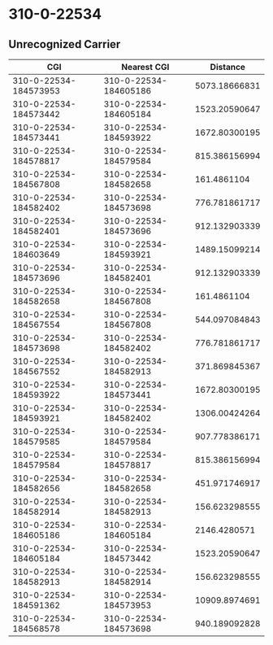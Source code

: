 # 310-0-22534
## Unrecognized Carrier


| CGI | Nearest CGI | Distance |
|-----|-------------|----------|
| 310-0-22534-184573953 | 310-0-22534-184605186 | 5073.18666831 |
| 310-0-22534-184573442 | 310-0-22534-184605184 | 1523.20590647 |
| 310-0-22534-184573441 | 310-0-22534-184593922 | 1672.80300195 |
| 310-0-22534-184578817 | 310-0-22534-184579584 | 815.386156994 |
| 310-0-22534-184567808 | 310-0-22534-184582658 | 161.4861104 |
| 310-0-22534-184582402 | 310-0-22534-184573698 | 776.781861717 |
| 310-0-22534-184582401 | 310-0-22534-184573696 | 912.132903339 |
| 310-0-22534-184603649 | 310-0-22534-184593921 | 1489.15099214 |
| 310-0-22534-184573696 | 310-0-22534-184582401 | 912.132903339 |
| 310-0-22534-184582658 | 310-0-22534-184567808 | 161.4861104 |
| 310-0-22534-184567554 | 310-0-22534-184567808 | 544.097084843 |
| 310-0-22534-184573698 | 310-0-22534-184582402 | 776.781861717 |
| 310-0-22534-184567552 | 310-0-22534-184582913 | 371.869845367 |
| 310-0-22534-184593922 | 310-0-22534-184573441 | 1672.80300195 |
| 310-0-22534-184593921 | 310-0-22534-184582402 | 1306.00424264 |
| 310-0-22534-184579585 | 310-0-22534-184579584 | 907.778386171 |
| 310-0-22534-184579584 | 310-0-22534-184578817 | 815.386156994 |
| 310-0-22534-184582656 | 310-0-22534-184582658 | 451.971746917 |
| 310-0-22534-184582914 | 310-0-22534-184582913 | 156.623298555 |
| 310-0-22534-184605186 | 310-0-22534-184605184 | 2146.4280571 |
| 310-0-22534-184605184 | 310-0-22534-184573442 | 1523.20590647 |
| 310-0-22534-184582913 | 310-0-22534-184582914 | 156.623298555 |
| 310-0-22534-184591362 | 310-0-22534-184573953 | 10909.8974691 |
| 310-0-22534-184568578 | 310-0-22534-184573698 | 940.189092828 |

